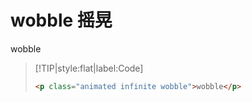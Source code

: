 # wobble 摇晃

<p class="animated infinite wobble">wobble</p>

> [!TIP|style:flat|label:Code]
>
> ```html
> <p class="animated infinite wobble">wobble</p>
> ```